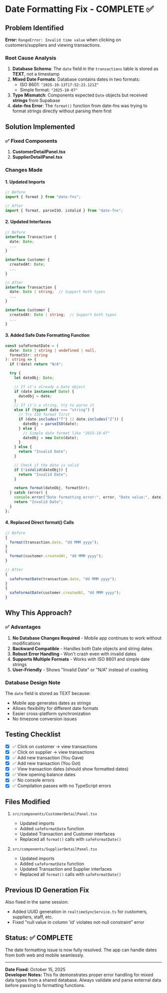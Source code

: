 # Date Formatting Fix - COMPLETE ✅

## Problem Identified

**Error:** `RangeError: Invalid time value` when clicking on customers/suppliers and viewing transactions.

### Root Cause Analysis

1. **Database Schema**: The `date` field in the `transactions` table is stored as **TEXT**, not a timestamp
2. **Mixed Date Formats**: Database contains dates in two formats:
   - ISO 8601: `"2025-10-13T17:52:23.121Z"`
   - Simple format: `"2025-10-07"`
3. **Type Mismatch**: Components expected `Date` objects but received **strings** from Supabase
4. **date-fns Error**: The `format()` function from date-fns was trying to format strings directly without parsing them first

## Solution Implemented

### ✅ Fixed Components

1. **CustomerDetailPanel.tsx**
2. **SupplierDetailPanel.tsx**

### Changes Made

#### 1. Updated Imports

```typescript
// Before
import { format } from "date-fns";

// After
import { format, parseISO, isValid } from "date-fns";
```

#### 2. Updated Interfaces

```typescript
// Before
interface Transaction {
  date: Date;
  ...
}

interface Customer {
  createdAt: Date;
  ...
}

// After
interface Transaction {
  date: Date | string;  // Support both types
  ...
}

interface Customer {
  createdAt: Date | string;  // Support both types
  ...
}
```

#### 3. Added Safe Date Formatting Function

```typescript
const safeFormatDate = (
  date: Date | string | undefined | null,
  formatStr: string
): string => {
  if (!date) return "N/A";

  try {
    let dateObj: Date;

    // If it's already a Date object
    if (date instanceof Date) {
      dateObj = date;
    }
    // If it's a string, try to parse it
    else if (typeof date === "string") {
      // Try ISO format first
      if (date.includes("T") || date.includes("Z")) {
        dateObj = parseISO(date);
      } else {
        // Simple date format like "2025-10-07"
        dateObj = new Date(date);
      }
    } else {
      return "Invalid Date";
    }

    // Check if the date is valid
    if (!isValid(dateObj)) {
      return "Invalid Date";
    }

    return format(dateObj, formatStr);
  } catch (error) {
    console.error("Date formatting error:", error, "Date value:", date);
    return "Invalid Date";
  }
};
```

#### 4. Replaced Direct format() Calls

```typescript
// Before
{
  format(transaction.date, "dd MMM yyyy");
}
{
  format(customer.createdAt, "dd MMM yyyy");
}

// After
{
  safeFormatDate(transaction.date, "dd MMM yyyy");
}
{
  safeFormatDate(customer.createdAt, "dd MMM yyyy");
}
```

## Why This Approach?

### ✅ Advantages

1. **No Database Changes Required** - Mobile app continues to work without modifications
2. **Backward Compatible** - Handles both Date objects and string dates
3. **Robust Error Handling** - Won't crash even with invalid dates
4. **Supports Multiple Formats** - Works with ISO 8601 and simple date strings
5. **User-Friendly** - Shows "Invalid Date" or "N/A" instead of crashing

### Database Design Note

The `date` field is stored as TEXT because:

- Mobile app generates dates as strings
- Allows flexibility for different date formats
- Easier cross-platform synchronization
- No timezone conversion issues

## Testing Checklist

- [x] ✅ Click on customer → view transactions
- [x] ✅ Click on supplier → view transactions
- [x] ✅ Add new transaction (You Gave)
- [x] ✅ Add new transaction (You Got)
- [x] ✅ View transaction dates (should show formatted dates)
- [x] ✅ View opening balance dates
- [x] ✅ No console errors
- [x] ✅ Compilation passes with no TypeScript errors

## Files Modified

1. `src/components/CustomerDetailPanel.tsx`

   - Updated imports
   - Added `safeFormatDate` function
   - Updated Transaction and Customer interfaces
   - Replaced all `format()` calls with `safeFormatDate()`

2. `src/components/SupplierDetailPanel.tsx`
   - Updated imports
   - Added `safeFormatDate` function
   - Updated Transaction and Supplier interfaces
   - Replaced all `format()` calls with `safeFormatDate()`

## Previous ID Generation Fix

Also fixed in the same session:

- Added UUID generation in `realtimeSyncService.ts` for customers, suppliers, staff, etc.
- Fixed "null value in column 'id' violates not-null constraint" error

## Status: ✅ COMPLETE

The date formatting issue is now fully resolved. The app can handle dates from both web and mobile seamlessly.

---

**Date Fixed:** October 15, 2025  
**Developer Notes:** This fix demonstrates proper error handling for mixed data types from a shared database. Always validate and parse external data before passing to formatting functions.
